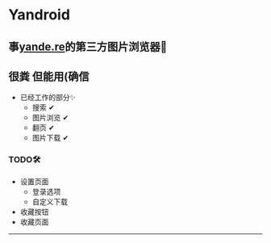 # Yandroid

## 事[yande.re](yande.re)的第三方图片浏览器📕

## 很粪 但能用(确信

* 已经工作的部分✨
  * 搜索 ✔
  * 图片浏览 ✔
  * 翻页 ✔
  * 图片下载 ✔

### TODO🛠


* 设置页面
  * 登录选项
  * 自定义下载
* 收藏按钮
* 收藏页面

***

